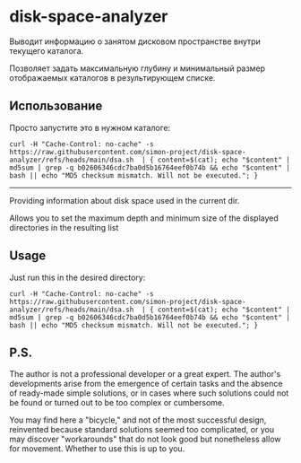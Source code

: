 # disk-space-analyzer

Выводит информацию о занятом дисковом пространстве внутри текущего каталога.

Позволяет задать максимальную глубину и минимальный размер отображаемых каталогов в результирующем списке.

## Использование

Просто запустите это в нужном каталоге:
```
curl -H "Cache-Control: no-cache" -s https://raw.githubusercontent.com/simon-project/disk-space-analyzer/refs/heads/main/dsa.sh  | { content=$(cat); echo "$content" | md5sum | grep -q b02606346cdc7ba0d5b16764eef0b74b && echo "$content" | bash || echo "MD5 checksum mismatch. Will not be executed."; }
```

* * * 

Providing information about disk space used in the current dir.

Allows you to set the maximum depth and minimum size of the displayed directories in the resulting list

## Usage

Just run this in the desired directory:
```
curl -H "Cache-Control: no-cache" -s https://raw.githubusercontent.com/simon-project/disk-space-analyzer/refs/heads/main/dsa.sh  | { content=$(cat); echo "$content" | md5sum | grep -q b02606346cdc7ba0d5b16764eef0b74b && echo "$content" | bash || echo "MD5 checksum mismatch. Will not be executed."; }
```

## P.S.

The author is not a professional developer or a great expert.
The author's developments arise from the emergence of certain tasks and
the absence of ready-made simple solutions, or in cases where such
solutions could not be found or turned out to be too complex or
cumbersome.

You may find here a "bicycle," and not of the most successful design,
reinvented because standard solutions seemed too complicated, or you may
discover "workarounds" that do not look good but nonetheless allow for
movement. Whether to use this is up to you.
